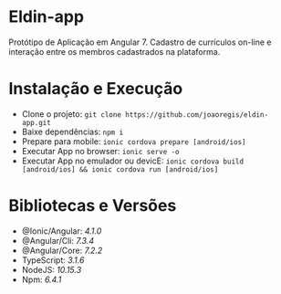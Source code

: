 # Eldin-app
Protótipo de Aplicação em Angular 7. Cadastro de currículos on-line e interação entre os membros cadastrados na plataforma.

# Instalação e Execução
- Clone o projeto: `git clone https://github.com/joaoregis/eldin-app.git`
- Baixe dependências: `npm i`
- Prepare para mobile: `ionic cordova prepare [android/ios]`
- Executar App no browser: `ionic serve -o`
- Executar App no emulador ou devicE: `ionic cordova build [android/ios] && ionic cordova run [android/ios]`

# Bibliotecas e Versões
- @Ionic/Angular: *4.1.0*
- @Angular/Cli: *7.3.4*
- @Angular/Core: *7.2.2*
- TypeScript: *3.1.6*
- NodeJS: *10.15.3*
- Npm: *6.4.1*
